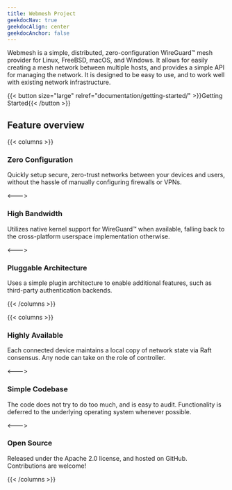 ```yaml
---
title: Webmesh Project
geekdocNav: true
geekdocAlign: center
geekdocAnchor: false
---
```


Webmesh is a simple, distributed, zero-configuration WireGuard™ mesh provider for Linux, FreeBSD, macOS, and Windows.
It allows for easily creating a mesh network between multiple hosts, and provides a simple API for managing the network.
It is designed to be easy to use, and to work well with existing network infrastructure.

{{< button size="large" relref="documentation/getting-started/" >}}Getting Started{{< /button >}}

## Feature overview

{{< columns >}}

### Zero Configuration

Quickly setup secure, zero-trust networks between your devices and users, without the hassle of manually configuring firewalls or VPNs.

<--->

### High Bandwidth

Utilizes native kernel support for WireGuard™ when available, falling back to the cross-platform userspace implementation otherwise.

<--->

### Pluggable Architecture

Uses a simple plugin architecture to enable additional features, such as third-party authentication backends.

{{< /columns >}}

{{< columns >}}

### Highly Available

Each connected device maintains a local copy of network state via Raft consensus. Any node can take on the role of controller.

<--->

### Simple Codebase

The code does not try to do too much, and is easy to audit. Functionality is deferred to the underlying operating system whenever possible.

<--->

### Open Source

Released under the Apache 2.0 license, and hosted on GitHub. Contributions are welcome!

{{< /columns >}}
